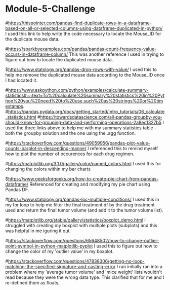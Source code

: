 # Module-5-Challenge

#https://thispointer.com/pandas-find-duplicate-rows-in-a-dataframe-based-on-all-or-selected-columns-using-dataframe-duplicated-in-python/
I used this link to help write the code necessary to locate the Mouse_ID for the duplicate mouse data.

#https://sparkbyexamples.com/pandas/pandas-count-frequency-value-occurs-in-dataframe-column/
This was another reference I used in trying to figure out how to locate the duplicated mouse data.

$https://www.statology.org/pandas-drop-rows-with-value/
I used this to help me remove the duplicated mouse data according to the Mouse_ID once I had located it.

#https://www.askpython.com/python/examples/calculate-summary-statistics#:~:text=To%20calculate%20summary%20statistics%20in%20Python%20you%20need%20to%20use,such%20as%20strings%20or%20timestamps.
#https://pandas.pydata.org/docs/getting_started/intro_tutorials/06_calculate_statistics.html
#https://towardsdatascience.com/all-pandas-groupby-you-should-know-for-grouping-data-and-performing-operations-2a8ec1327b5
I used the three links above to help me with my summary statistics table - both the groupby solution and the one using the .agg function.

#https://stackoverflow.com/questions/49059956/pandas-plot-value-counts-barplot-in-descending-manner
I referenced this to remind myself how to plot the number of occurences for each drug regimen.

#https://matplotlib.org/3.1.0/gallery/color/named_colors.html
I used this for changing the colors within my bar charts

$https://www.geeksforgeeks.org/how-to-create-pie-chart-from-pandas-dataframe/
Referenced for creating and modifying my pie chart using Pandas DF.

#https://www.statology.org/pandas-loc-multiple-conditions/
I used this in my for loop to help me filter the final treatment df by the drug treatment used and return the final tumor volume (and add it to the tumor volume list).

#https://matplotlib.org/stable/gallery/statistics/boxplot_demo.html
I struggled with creating my boxplot with multiple plots (subplots) and this was helpful in me iguring it out.

#https://stackoverflow.com/questions/65648502/how-to-change-outlier-point-symbol-in-python-matplotlib-pyplot
I used this to figure out how to change the color of my 'outlier value' in my boxplot.

#https://stackoverflow.com/questions/47838306/getting-no-loop-matching-the-specified-signature-and-casting-error
I ran initially ran into a problem where my 'average tumor volume' and 'mice weight' lists wouldn't read because they were the wrong data type.  This clarified that for me and I re-defined them as floats.


